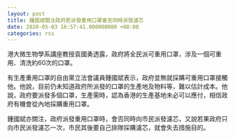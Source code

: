 ```yaml
---
layout: post
title: 鍾國斌關注政府若派發重用口罩會否同時派發濾芯
date: 2020-05-03 16:57:41.000000000 +08:00
categories: rss
---
```


港大微生物學系講座教授袁國勇透露，政府將全民派可重用口罩，涉及一個可重用、清洗約60次的口罩。

有生產重用口罩的自由黨立法會議員鍾國斌表示，政府並無就採購可重用口罩接觸他。他說，目前仍未知道政府所派發的口罩的生產地及物料等，難以估計成本。他說，政府要派發多個口罩，生產需時，認為香港的生產基地未必可以應付，相信政府有機會從內地採購重用口罩。

鍾國斌亦關注，政府派發重用口罩時，會否同時向市民派發濾芯，又說若果政府只向市民派發濾芯一次，市民其後要自己排隊採購濾芯，就會失去措施目的。
